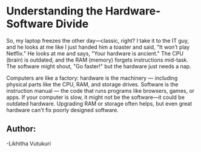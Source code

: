 #  Understanding the Hardware-Software Divide

So, my laptop freezes the other day—classic, right? I take it to the IT guy, and he looks at me like I just handed him a toaster and said, "It won’t play Netflix."
He looks at me and says, "Your hardware is ancient." The CPU (brain) is outdated, and the RAM (memory) forgets instructions mid-task. The software might shout, "Go faster!" but the hardware just needs a nap. 

Computers are like a factory: hardware is the machinery — including physical parts like the CPU, RAM, and storage drives. Software is the instruction manual — the code that runs programs like browsers, games, or apps.
If your computer is slow, it might not be the software—it could be outdated hardware. Upgrading RAM or storage often helps, but even great hardware can't fix poorly designed software.


## Author:
-Likhitha Vutukuri
